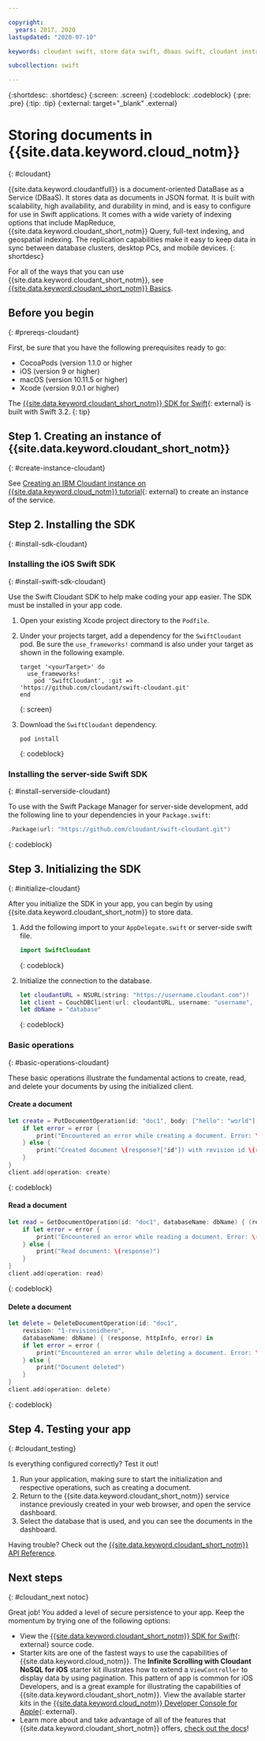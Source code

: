 ```yaml
---

copyright:
  years: 2017, 2020
lastupdated: "2020-07-10"

keywords: cloudant swift, store data swift, dbaas swift, cloudant instance swift, initialize sdk swift, create document swift, read document swift, delete document swift

subcollection: swift

---
```


{:shortdesc: .shortdesc}
{:screen: .screen}
{:codeblock: .codeblock}
{:pre: .pre}
{:tip: .tip}
{:external: target="_blank" .external}

# Storing documents in {{site.data.keyword.cloud_notm}}
{: #cloudant}

{{site.data.keyword.cloudantfull}} is a document-oriented DataBase as a Service (DBaaS). It stores data as documents in JSON format. It is built with scalability, high availability, and durability in mind, and is easy to configure for use in Swift applications. It comes with a wide variety of indexing options that include MapReduce, {{site.data.keyword.cloudant_short_notm}} Query, full-text indexing, and geospatial indexing. The replication capabilities make it easy to keep data in sync between database clusters, desktop PCs, and mobile devices. 
{: shortdesc}

For all of the ways that you can use {{site.data.keyword.cloudant_short_notm}}, see [{{site.data.keyword.cloudant_short_notm}} Basics](/docs/Cloudant?topic=Cloudant-ibm-cloudant-basics).

## Before you begin
{: #prereqs-cloudant}

First, be sure that you have the following prerequisites ready to go:
 * CocoaPods (version 1.1.0 or higher
 * iOS (version 9 or higher)
 * macOS (version 10.11.5 or higher)
 * Xcode (version 9.0.1 or higher)

The [{{site.data.keyword.cloudant_short_notm}} SDK for Swift](https://github.com/cloudant/swift-cloudant){: external} is built with Swift 3.2.
{: tip}

## Step 1. Creating an instance of {{site.data.keyword.cloudant_short_notm}}
{: #create-instance-cloudant}

See [Creating an IBM Cloudant instance on {{site.data.keyword.cloud_notm}} tutorial](/docs/Cloudant?topic=Cloudant-creating-an-ibm-cloudant-instance-on-ibm-cloud){: external} to create an instance of the service.

## Step 2. Installing the SDK
{: #install-sdk-cloudant}

### Installing the iOS Swift SDK
{: #install-swift-sdk-cloudant}

Use the Swift Cloudant SDK to help make coding your app easier. The SDK must be installed in your app code.

1. Open your existing Xcode project directory to the `Podfile`.
2. Under your projects target, add a dependency for the `SwiftCloudant` pod. Be sure the `use_frameworks!` command is also under your target as shown in the following example.
    ```
    target '<yourTarget>' do
      use_frameworks!
        pod 'SwiftCloudant', :git => 'https://github.com/cloudant/swift-cloudant.git'
    end
    ```
    {: screen}

3. Download the `SwiftCloudant` dependency.
    ```
    pod install
    ```
    {: codeblock}

### Installing the server-side Swift SDK
{: #install-serverside-cloudant}

To use with the Swift Package Manager for server-side development, add the following line to your dependencies in your `Package.swift`:
```swift
.Package(url: "https://github.com/cloudant/swift-cloudant.git")
```
{: codeblock}

## Step 3. Initializing the SDK
{: #initialize-cloudant}

After you initialize the SDK in your app, you can begin by using {{site.data.keyword.cloudant_short_notm}} to store data.

1.  Add the following import to your `AppDelegate.swift` or server-side swift file.
    ```swift
    import SwiftCloudant
    ```
    {: codeblock}

2. Initialize the connection to the database.
    ```swift
    let cloudantURL = NSURL(string: "https://username.cloudant.com")!
    let client = CouchDBClient(url: cloudantURL, username: "username", password: "password")
    let dbName = "database"
    ```
    {: codeblock}

### Basic operations
{: #basic-operations-cloudant}

These basic operations illustrate the fundamental actions to create, read, and delete your documents by using the initialized client.

#### Create a document
```swift
let create = PutDocumentOperation(id: "doc1", body: ["hello": "world"], databaseName: dbName) {(response, httpInfo, error) in
    if let error = error {
        print("Encountered an error while creating a document. Error: \(error)")
    } else {
        print("Created document \(response?["id"]) with revision id \(response?["rev"])")
    }
}
client.add(operation: create)
```
{: codeblock}

#### Read a document
```swift
let read = GetDocumentOperation(id: "doc1", databaseName: dbName) { (response, httpInfo, error) in
    if let error = error {
        print("Encountered an error while reading a document. Error: \(error)")
    } else {
        print("Read document: \(response)")
    }   
}
client.add(operation: read)
```
{: codeblock}

#### Delete a document
```swift
let delete = DeleteDocumentOperation(id: "doc1",
    revision: "1-revisionidhere",
    databaseName: dbName) { (response, httpInfo, error) in
    if let error = error {
        print("Encountered an error while deleting a document. Error: \(error)")
    } else {
        print("Document deleted")
    }   
}
client.add(operation: delete)
```
{: codeblock}

## Step 4. Testing your app
{: #cloudant_testing}

Is everything configured correctly? Test it out!

1. Run your application, making sure to start the initialization and respective operations, such as creating a document.
2. Return to the {{site.data.keyword.cloudant_short_notm}} service instance previously created in your web browser, and open the service dashboard.
3. Select the database that is used, and you can see the documents in the dashboard.

Having trouble? Check out the [{{site.data.keyword.cloudant_short_notm}} API Reference](/docs/Cloudant?topic=Cloudant-api-reference-overview#api-reference-overview).

## Next steps
{: #cloudant_next notoc}

Great job! You added a level of secure persistence to your app. Keep the momentum by trying one of the following options:

* View the [{{site.data.keyword.cloudant_short_notm}} SDK for Swift](https://github.com/cloudant/swift-cloudant){: external} source code.
* Starter kits are one of the fastest ways to use the capabilities of {{site.data.keyword.cloud_notm}}. The **Infinite Scrolling with Cloudant NoSQL for iOS** starter kit illustrates how to extend a `ViewController` to display data by using pagination. This pattern of app is common for iOS Developers, and is a great example for illustrating the capabilities of {{site.data.keyword.cloudant_short_notm}}. View the available starter kits in the [{{site.data.keyword.cloud_notm}} Developer Console for Apple](https://{DomainName}/developer/appledevelopment/starter-kits){: external}.
* Learn more about and take advantage of all of the features that {{site.data.keyword.cloudant_short_notm}} offers, [check out the docs](/docs/Cloudant?topic=Cloudant-ibm-cloudant-basics)!
